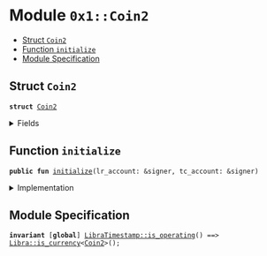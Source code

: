 
<a name="0x1_Coin2"></a>

# Module `0x1::Coin2`



-  [Struct <code><a href="Coin2.md#0x1_Coin2">Coin2</a></code>](#0x1_Coin2_Coin2)
-  [Function <code>initialize</code>](#0x1_Coin2_initialize)
-  [Module Specification](#@Module_Specification_0)


<a name="0x1_Coin2_Coin2"></a>

## Struct `Coin2`



<pre><code><b>struct</b> <a href="Coin2.md#0x1_Coin2">Coin2</a>
</code></pre>



<details>
<summary>Fields</summary>


<dl>
<dt>
<code>dummy_field: bool</code>
</dt>
<dd>

</dd>
</dl>


</details>

<a name="0x1_Coin2_initialize"></a>

## Function `initialize`



<pre><code><b>public</b> <b>fun</b> <a href="Coin2.md#0x1_Coin2_initialize">initialize</a>(lr_account: &signer, tc_account: &signer)
</code></pre>



<details>
<summary>Implementation</summary>


<pre><code><b>public</b> <b>fun</b> <a href="Coin2.md#0x1_Coin2_initialize">initialize</a>(
    lr_account: &signer,
    tc_account: &signer,
) {
    <a href="LibraTimestamp.md#0x1_LibraTimestamp_assert_genesis">LibraTimestamp::assert_genesis</a>();
    <a href="Libra.md#0x1_Libra_register_SCS_currency">Libra::register_SCS_currency</a>&lt;<a href="Coin2.md#0x1_Coin2">Coin2</a>&gt;(
        lr_account,
        tc_account,
        <a href="FixedPoint32.md#0x1_FixedPoint32_create_from_rational">FixedPoint32::create_from_rational</a>(1, 2), // exchange rate <b>to</b> <a href="LBR.md#0x1_LBR">LBR</a>
        1000000, // scaling_factor = 10^6
        100,     // fractional_part = 10^2
        b"<a href="Coin2.md#0x1_Coin2">Coin2</a>",
    );
    <a href="AccountLimits.md#0x1_AccountLimits_publish_unrestricted_limits">AccountLimits::publish_unrestricted_limits</a>&lt;<a href="Coin2.md#0x1_Coin2">Coin2</a>&gt;(lr_account);
}
</code></pre>



</details>

<a name="@Module_Specification_0"></a>

## Module Specification



<pre><code><b>invariant</b> [<b>global</b>] <a href="LibraTimestamp.md#0x1_LibraTimestamp_is_operating">LibraTimestamp::is_operating</a>() ==&gt; <a href="Libra.md#0x1_Libra_is_currency">Libra::is_currency</a>&lt;<a href="Coin2.md#0x1_Coin2">Coin2</a>&gt;();
</code></pre>
